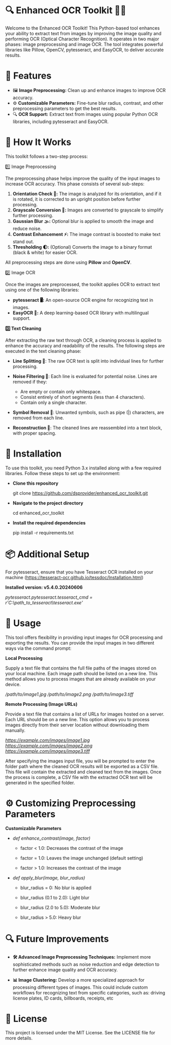 # 🔍 Enhanced OCR Toolkit 📄✨

Welcome to the Enhanced OCR Toolkit! This Python-based tool enhances your ability to extract text from images by improving the image quality and performing OCR (Optical Character Recognition). It operates in two major phases: image preprocessing and image OCR. The tool integrates powerful libraries like Pillow, OpenCV, pytesseract, and EasyOCR, to deliver accurate results.


# 📜 Features

* 🖼️ **Image Preprocessing:** Clean up and enhance images to improve OCR accuracy.
* ⚙️ **Customizable Parameters:** Fine-tune blur radius, contrast, and other preprocessing parameters to get the best results.
* 🔍 **OCR Support:** Extract text from images using popular Python OCR libraries, including pytesseract and EasyOCR.


# 🚀 How It Works

This toolkit follows a two-step process:

1️⃣ Image Preprocessing

The preprocessing phase helps improve the quality of the input images to increase OCR accuracy. This phase consists of several sub-steps:

1. **Orientation Check 🔄:** The image is analyzed for its orientation, and if it is rotated, it is corrected to an upright position before further processing.
2. **Grayscale Conversion 🎨:** Images are converted to grayscale to simplify further processing.
3. **Gaussian Blur 🌫️:** Optional blur is applied to smooth the image and reduce noise.
4. **Contrast Enhancement ⚡:** The image contrast is boosted to make text stand out.
5. **Thresholding 🌓:** (Optional) Converts the image to a binary format (black & white) for easier OCR.

All preprocessing steps are done using **Pillow** and **OpenCV**.

2️⃣ Image OCR

Once the images are preprocessed, the toolkit applies OCR to extract text using one of the following libraries:

* **pytesseract 🖥️:** An open-source OCR engine for recognizing text in images.
* **EasyOCR 🤖:** A deep learning-based OCR library with multilingual support.

**3️⃣ Text Cleaning**

After extracting the raw text through OCR, a cleaning process is applied to enhance the accuracy and readability of the results. The following steps are executed in the text cleaning phase:

* **Line Splitting 📝**: The raw OCR text is split into individual lines for further processing.
* **Noise Filtering 🚫**: Each line is evaluated for potential noise. Lines are removed if they:
  - Are empty or contain only whitespace.
  - Consist entirely of short segments (less than 4 characters).
  - Contain only a single character.

* **Symbol Removal 🔧**: Unwanted symbols, such as pipe (|) characters, are removed from each line.
* **Reconstruction 🔄**: The cleaned lines are reassembled into a text block, with proper spacing.


# 🔧 Installation

To use this toolkit, you need Python 3.x installed along with a few required libraries. Follow these steps to set up the environment:

- **Clone this repository**
  
    git clone https://github.com/dsprovider/enhanced_ocr_toolkit.git

- **Navigate to the project directory**

    cd enhanced_ocr_toolkit

- **Install the required dependencies**
  
    pip install -r requirements.txt


# 📦 Additional Setup

For pytesseract, ensure that you have Tesseract OCR installed on your machine (https://tesseract-ocr.github.io/tessdoc/Installation.html)

**Installed version: v5.4.0.20240606**

*pytesseract.pytesseract.tesseract_cmd = r'C:\path_to_tesseract\tesseract.exe'*


# 📂 Usage

This tool offers flexibility in providing input images for OCR processing and exporting the results. You can provide the input images in two different ways via the command prompt:

**Local Processing**

Supply a text file that contains the full file paths of the images stored on your local machine. Each image path should be listed on a new line. This method allows you to process images that are already available on your device.

*/path/to/image1.jpg*
*/path/to/image2.png*
*/path/to/image3.tiff*


**Remote Processing (Image URLs)**

Provide a text file that contains a list of URLs for images hosted on a server. Each URL should be on a new line. This option allows you to process images directly from their server location without downloading them manually.

*https://example.com/images/image1.jpg*
*https://example.com/images/image2.png*
*https://example.com/images/image3.tiff*

After specifying the images input file, you will be prompted to enter the folder path where the cleaned OCR results will be exported as a CSV file. This file will contain the extracted and cleaned text from the images. Once the process is complete, a CSV file with the extracted OCR text will be generated in the specified folder.


# ⚙️ Customizing Preprocessing Parameters

**Customizable Parameters**

* *def enhance_contrast(image, factor)*

    - factor < 1.0: Decreases the contrast of the image
 
    - factor = 1.0: Leaves the image unchanged (default setting)
 
    - factor > 1.0: Increases the contrast of the image

* *def apply_blur(image, blur_radius)*

    - blur_radius = 0: No blur is applied
      
    - blur_radius (0.1 to 2.0): Light blur
      
    - blur_radius (2.0 to 5.0): Moderate blur
      
    - blur_radius > 5.0: Heavy blur


# 🔍 Future Improvements

* **🛠️ Advanced Image Preprocessing Techniques:** Implement more sophisticated methods such as noise reduction and edge detection to further enhance image quality and OCR accuracy.

* **📊 Image Clustering:** Develop a more specialized approach for processing different types of images. This could include custom workflows for recognizing text from specific categories, such as: driving license plates, ID cards, billboards, receipts, etc


# 📄 License

This project is licensed under the MIT License. See the LICENSE file for more details.


